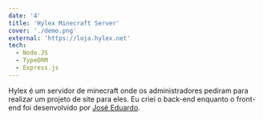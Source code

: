 ```yaml
---
date: '4'
title: 'Hylex Minecraft Server'
cover: './demo.png'
external: 'https://loja.hylex.net'
tech:
  - Node.JS
  - TypeORM
  - Express.js
---
```


Hylex é um servidor de minecraft onde os administradores pediram para realizar um projeto de site para eles. Eu criei o back-end enquanto o front-end foi desenvolvido por [José Eduardo](https://www.linkedin.com/in/jose-eduardo-rodrigues-lopes/).
